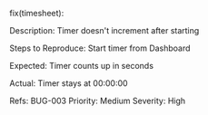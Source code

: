 fix(timesheet):

Description: Timer doesn't increment after starting

Steps to Reproduce:
Start timer from Dashboard

Expected: Timer counts up in seconds

Actual: Timer stays at 00:00:00

Refs: BUG-003
Priority: Medium
Severity: High
